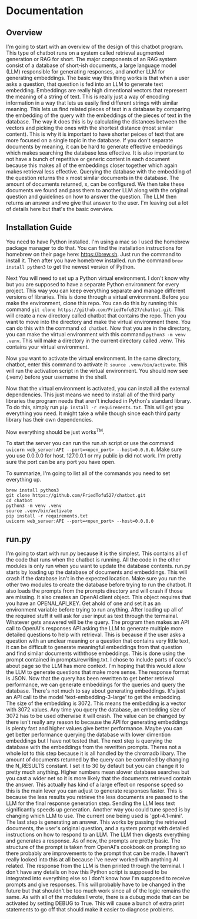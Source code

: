 # Documentation

## Overview

I'm going to start with an overview of the design of this chatbot program. 
This type of chatbot runs on a system called retrieval augmented generation or
RAG for short. The major components of an RAG system consist of a database of
short-ish documents, a large language model (LLM) responsible for generating
responses, and another LLM for generating embeddings. The basic way this thing
works is that when a user asks a question, that question is fed into an LLM to
generate text embedding. Embeddings are really high dimentional vectors that
represent the meaning of a string of text. This is really just a way of
encoding information in a way that lets us easily find different strings with
similar meaning. This lets us find related pieces of text in a database by
comparing the embedding of the query with the embeddings of the pieces of text
in the database. The way it does this is by calculating the distances between
the vectors and picking the ones with the shortest distance (most similar
content). This is why it is important to have shorter peices of text that are
more focused on a single topic in the database. If you don't separate documents
by meaning, it can be hard to generate effective embeddings which makes
searching the database less effective. It is also important to not have a bunch
of repetitive or generic content in each document because this makes all of the
embeddings closer together which again makes retrieval less effective. Querying
the database with the embedding of the question returns the x most similar
documents in the database. The amount of documents returned, x, can be
configured. We then take these documents we found and pass them to another LLM
along with the original question and guidelines on how to answer the question.
The LLM then returns an answer and we give that answer to the user. I'm leaving
out a lot of details here but that's the basic overview. 


## Installation Guide

You need to have Python installed. I'm using a mac so I used the homebrew
package manager to do that. You can find the installation instructions for
homebrew on their page here: https://brew.sh. Just run the command to install
it. Then after you have homebrew installed. run the command
```brew install python3``` to get the newest version of Python.

Next You will need to set up a Python virtual environment. I don't know why
but you are supposed to have a separate Python environment for every project. 
This way you can keep everything separate and manage different versions of
libraries. This is done through a virtual environment. Before you make the
environment, clone this repo. You can do this by running this command
```git clone https://github.com/FriedTofu527/chatbot.git```. This will create a
new directory called chatbot that contains the repo. Then you want to move into
the directory and make the virtual environment there. You can do this with the
command ```cd chatbot```. Now that you are in the directory, you can make the
virtual environment with this command ```python3 -m venv .venv```. This will
make a directory in the current directory called .venv. This contains your
virtual environment.

Now you want to activate the virtual environment. In the same directory,
chatbot, enter this command to activate it: ```source .venv/bin/activate```.
this will run the activation script in the virtual environment. You should now
see (.venv) before your username in the shell.

Now that the virtual environment is activated, you can install all the
external dependencies. This just means we need to install all of the third
party libraries the program needs that aren't included in Python's standard
library. To do this, simply run ```pip install -r requirements.txt```. This
will get you everything you need. It might take a while though since each third
party library has their own dependencies. 

Now everything should be just works<sup>TM</sup>.

To start the server you can run the run.sh script or use the command
```uvicorn web_server:API --port=<open_port> --host=0.0.0.0```. Make sure you
use 0.0.0.0 for host. 127.0.0.1 or my public ip did not work. I'm pretty sure
the port can be any port you have open.

To summarize, I'm going to list all of the commands you need to set
everything up.

    brew install python3
    git clone https://github.com/FriedTofu527/chatbot.git
    cd chatbot
    python3 -m venv .venv
    source .venv/bin/activate
    pip install -r requirements.txt
    uvicorn web_server:API --port=<open_port> --host=0.0.0.0

## run.py

I'm going to start with run.py because it is the simplest. This contains all of
the code that runs when the chatbot is running. All the code in the other
modules is only run when you want to update the database contents. run.py
starts by loading up the database of documents and embeddings. This will crash
if the database isn't in the expected location. Make sure you run the other two
modules to create the database before trying to run the chatbot. It also loads
the prompts from the prompts directory and will crash if those are missing. It
also creates an OpenAI client object. This object requires that you have an
OPENAI_API_KEY. Get ahold of one and set it as an environment variable before
trying to run anything. After loading up all of the required stuff it will ask
for user input as text through the termainal. Whatever gets answered will be
the query. The program then makes an API call to OpenAI's responses API asking
the LLM to generate multiple more detailed questions to help with retrieval.
This is because if the user asks a question with an unclear meaning or a
question that contains very little text, it can be difficult to generate
meaningful embeddings from that question and find similar documents withthose
embeddings. This is done using the prompt contained in prompts/rewriting.txt.
I chose to include parts of cacc's about page so the LLM has more context. I'm
hoping that this would allow the LLM to generate questions that make more
sense. The response format is JSON. Now that the query has been rewritten to
get better retrieval performance, we can generate embeddings for the queries
and query the database. There's not much to say about generating embeddings.
It's just an API call to the model 'text-embedding-3-large' to get the
embedding. The size of the embedding is 3072. This means the embedding is a
vector with 3072 values. Any time you query the database, an embedding size of
3072 has to be used otherwise it will crash. The value can be changed by there
isn't really any reason to because the API for generating embeddings is plenty
fast and higher values give better performance. Maybe you can get better
performance querying the database with lower dimention embeddings but I have
not tested that. The next step is querying the database with the embeddings
from the rewritten prompts. Theres not a whole lot to this step because it is
all handled by the chromadb libary. The amount of documents returned by the
query can be controlled by changing the N_RESULTS constant. I set it to 30 by
default but you can change it to pretty much anything. Higher numbers mean
slower database searches but you cast a wider net so it is more likely that the
documents retrieved contain the answer. This actually has kind of a large 
effect on response speed so this is the main lever you can adjust to generate
responses faster. This is because the less results you retrieve the less
documents are passed to the LLM for the final response generation step. Sending
the LLM less text significantly speeds up generation. Another way you could
tune speed is by changing which LLM to use. The current one being used is 
'gpt-4.1-mini'. The last step is generating an answer. This works by passing
the retrieved documents, the user's original question, and a system prompt with
detailed instructions on how to respond to an LLM. The LLM then digests
everything and generates a response. As of now, the prompts are pretty basic.
The structure of the prompt is taken from OpenAI's cookbook on prompting so
there probably are improvements to the prompt that can be made. I haven't
really looked into this at all because I've never worked with anything AI
related. The response from the LLM is then printed through the terminal. I
don't have any details on how this Python script is supposed to be integrated
into everything else so I don't know how I'm supposed to receive prompts and
give responses. This will probably have to be changed in the future but that
shouldn't be too much work since all of the logic remains the same. As with all
of the modules I wrote, there is a dubug mode that can be activated by setting
DEBUG to True.  This will cause a bunch of extra print statements to go off
that should make it easier to diagnose problems.